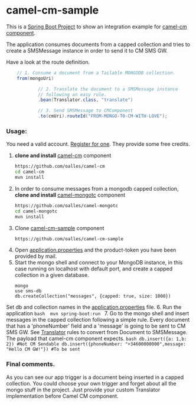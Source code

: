 # camel-cm-sample

This is a [Spring Boot Project](http://projects.spring.io/spring-boot/) to show an integration example for [camel-cm component](https://github.com/oalles/camel-cm).

The application consumes documents from a capped collection and tries to create a SMSMessage instance in order to send it to CM SMS GW.

Have a look at the route definition.

```java
	// 1. Consume a document from a Tailable MONGODB collection.
	from(mongoUri)

			// 2. Translate the document to a SMSMessage instance
			// following an easy rule.
			.bean(Translator.class, "translate")

			// 3. Send SMSMessage to CMComponent
			.to(cmUri).routeId("FROM-MONGO-TO-CM-WITH-LOVE");
```

### Usage:

You need a valid account. [Register for one](https://www.cmtelecom.com/support). They provide some free credits.

1. **clone and install** [camel-cm](https://github.com/oalles/camel-cm) component
	```bash
	https://github.com/oalles/camel-cm
	cd camel-cm
	mvn install
	```
2. In order to consume messages from a mongodb capped collection, **clone and install** [camel-mongotc](https://github.com/oalles/camel-mongotc) component
	```bash
	https://github.com/oalles/camel-mongotc
	cd camel-mongotc
	mvn install
	```
3. Clone [camel-cm-sample](https://github.com/oalles/camel-cm-sample) component
	```bash
	https://github.com/oalles/camel-cm-sample
	```
4. Open [application.properties](https://github.com/oalles/camel-cm-sample/blob/master/src/main/resources/application.properties) and the product-token you have been provided by mail. 
5. Start the mongo shell and connect to your MongoDB instance, in this case running on localhost with default port, and create a capped collection in a given database. 
	```
	mongo
	use sms-db
	db.createCollection("messages", {capped: true, size: 1000})
	``` 
Set db and collection names in the [application.properties](https://github.com/oalles/camel-cm-sample/blob/master/src/main/resources/application.properties) file. 
6. Run the application
	```bash	
	mvn spring-boot:run
	```
7. Go to the mongo shell and insert messages in the capped collection following a simple rule. Every document that has a 'phoneNumber' field and a 'message' is going to be sent to CM SMS GW. See [Translator](https://github.com/oalles/camel-cm-sample/blob/master/src/main/java/es/omarall/camel/cm/Translator.java) rules to convert from Document to SMSMessage. The payload that camel-cm component expects. 
	```bash
	db.insert({a: 1,b: 2}) #Not CM Sendable
	db.insert({phoneNumber: "+34600000000",message: "Hello CM GW!"}) #To be sent
	```

### Final comments.
As you can see our app trigger is a document being inserted in a capped collection. 
You could choose your own trigger and forget about all the mongo stuff in the project. 
Just provide your custom Translator implementation before Camel CM component.
 






